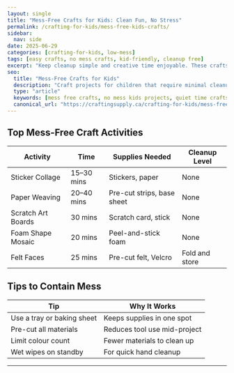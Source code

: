 ```yaml
---
layout: single
title: "Mess-Free Crafts for Kids: Clean Fun, No Stress"
permalink: /crafting-for-kids/mess-free-kids-crafts/
sidebar:
  nav: side
date: 2025-06-29
categories: [crafting-for-kids, low-mess]
tags: [easy crafts, no mess crafts, kid-friendly, cleanup free]
excerpt: "Keep cleanup simple and creative time enjoyable. These crafts require minimal setup, easy storage, and no special cleanup tools."
seo:
  title: "Mess-Free Crafts for Kids"
  description: "Craft projects for children that require minimal cleanup. Ideal for classrooms, quiet play, or travel-friendly activities."
  type: "article"
  keywords: [mess free crafts, no mess kids projects, quiet time crafts, clean crafting]
  canonical_url: "https://craftingsupply.ca/crafting-for-kids/mess-free-kids-crafts/"
---
```


## Top Mess-Free Craft Activities

| Activity | Time | Supplies Needed | Cleanup Level |
|----------|------|------------------|---------------|
| Sticker Collage | 15–30 mins | Stickers, paper | None |
| Paper Weaving | 20–40 mins | Pre-cut strips, base sheet | None |
| Scratch Art Boards | 30 mins | Scratch card, stick | None |
| Foam Shape Mosaic | 20 mins | Peel-and-stick foam | None |
| Felt Faces | 25 mins | Pre-cut felt, Velcro | Fold and store |

## Tips to Contain Mess

| Tip | Why It Works |
|-----|--------------|
| Use a tray or baking sheet | Keeps supplies in one spot |
| Pre-cut all materials | Reduces tool use mid-project |
| Limit colour count | Fewer materials to clean up |
| Wet wipes on standby | For quick hand cleanup |

---
